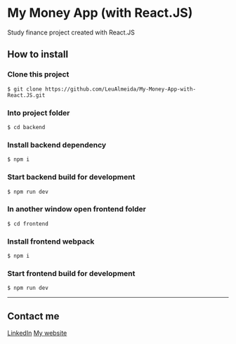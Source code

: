# My Money App (with React.JS)
 Study finance project created with React.JS

## How to install

### Clone this project
`$ git clone https://github.com/LeuAlmeida/My-Money-App-with-React.JS.git`

### Into project folder
`$ cd backend`

### Install backend dependency
`$ npm i`

### Start backend build for development
`$ npm run dev`

### In another window open frontend folder
`$ cd frontend`

### Install frontend webpack
`$ npm i`

### Start frontend build for development
`$ npm run dev`

<hr/>

## Contact me

<a href="https://www.linkedin.com/in/leonardoalmeida99/" target="_blank">LinkedIn</a>
<a href="http://webid.net.br" target="_blank">My website</a>
